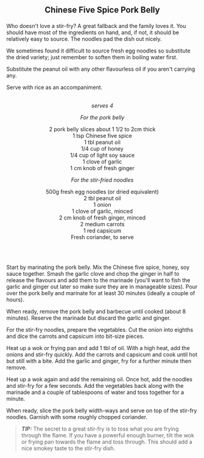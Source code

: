 ## <p align="center">Chinese Five Spice Pork Belly</p>
Who doesn't love a stir-fry? A great fallback and the family loves it. You should have most of the ingredients on hand, and, if not, it should be relatively easy to source. The noodles pad the dish out nicely.

We sometimes found it difficult to source fresh egg noodles so substitute the dried variety; just remember to soften them in boiling water first.

Substitute the peanut oil with any other flavourless oil if you aren't carrying any.

Serve with rice as an accompaniment.
<br/><br/>
*<p align="center">serves 4</p>*

*<p align="center">For the pork belly</p>*
<p align="center">
2 pork belly slices about 1 1/2 to 2cm thick<br/>
1 tsp Chinese five spice<br/>
1 tbl peanut oil<br/>
1/4 cup of honey<br/>
1/4 cup of light soy sauce<br/>
1 clove of garlic<br/>
1 cm knob of fresh ginger<br/>
</p>

*<p align="center">For the stir-fried noodles</p>*
<p align="center">
500g fresh egg noodles (or dried equivalent)<br/>
2 tbl peanut oil<br/>
1 onion<br/>
1 clove of garlic, minced<br/>
2 cm knob of fresh ginger, minced<br/>
2 medium carrots<br/>
1 red capsicum<br/>
Fresh coriander, to serve<br/>
</p>
<br/>
<br/>

Start by marinating the pork belly. Mix the Chinese five spice, honey, soy sauce together. Smash the garlic clove and chop the ginger in half to release the flavours and add them to the marinade (you'll want to fish the garlic and ginger out later so make sure they are in manageable sizes). Pour over the pork belly and marinate for at least 30 minutes (ideally a couple of hours).

When ready, remove the pork belly and barbecue until cooked (about 8 minutes). Reserve the marinade but discard the garlic and ginger.

For the stir-fry noodles, prepare the vegetables. Cut the onion into eighths and dice the carrots and capsicum into bit-size pieces.

Heat up a wok or frying pan and add 1 tbl of oil. With a high heat, add the onions and stir-fry quickly. Add the carrots and capsicum and cook until hot but still with a bite. Add the garlic and ginger, fry for a further minute then remove.

Heat up a wok again and add the remaining oil. Once hot, add the noodles and stir-fry for a few seconds. Add the vegetables back along with the marinade and a couple of tablespoons of water and toss together for a minute.

When ready, slice the pork belly width-ways and serve on top of the stir-fry noodles. Garnish with some roughly chopped coriander.

> **_TIP:_** The secret to a great stir-fry is to toss what you are frying through the flame. If you have a powerful enough burner, tilt the wok or frying pan towards the flame and toss through. This should add a nice smokey taste to the stir-fry dish.